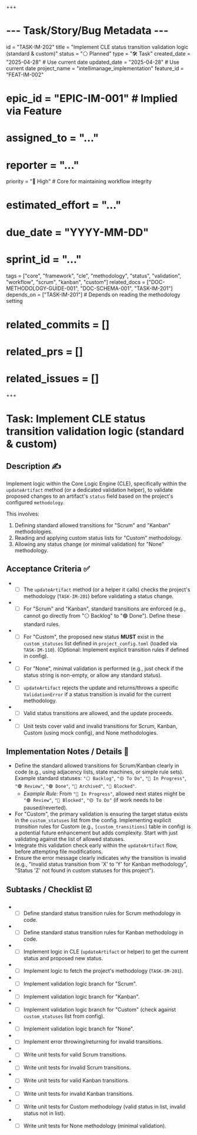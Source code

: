 +++
# --- Task/Story/Bug Metadata ---
id = "TASK-IM-202"
title = "Implement CLE status transition validation logic (standard & custom)"
status = "⚪️ Planned"
type = "🛠️ Task"
created_date = "2025-04-28" # Use current date
updated_date = "2025-04-28" # Use current date
project_name = "intellimanage_implementation"
feature_id = "FEAT-IM-002"
# epic_id = "EPIC-IM-001" # Implied via Feature
# assigned_to = "..."
# reporter = "..."
priority = "🔼 High" # Core for maintaining workflow integrity
# estimated_effort = "..."
# due_date = "YYYY-MM-DD"
# sprint_id = "..."
tags = ["core", "framework", "cle", "methodology", "status", "validation", "workflow", "scrum", "kanban", "custom"]
related_docs = ["DOC-METHODOLOGY-GUIDE-001", "DOC-SCHEMA-001", "TASK-IM-201"]
depends_on = ["TASK-IM-201"] # Depends on reading the methodology setting
# related_commits = []
# related_prs = []
# related_issues = []
+++

# Task: Implement CLE status transition validation logic (standard & custom)

## Description ✍️

Implement logic within the Core Logic Engine (CLE), specifically within the `updateArtifact` method (or a dedicated validation helper), to validate proposed changes to an artifact's `status` field based on the project's configured `methodology`.

This involves:
1.  Defining standard allowed transitions for "Scrum" and "Kanban" methodologies.
2.  Reading and applying custom status lists for "Custom" methodology.
3.  Allowing any status change (or minimal validation) for "None" methodology.

## Acceptance Criteria ✅

*   - [ ] The `updateArtifact` method (or a helper it calls) checks the project's methodology (`TASK-IM-201`) before validating a status change.
*   - [ ] For "Scrum" and "Kanban", standard transitions are enforced (e.g., cannot go directly from "⚪️ Backlog" to "🟢 Done"). Define these standard rules.
*   - [ ] For "Custom", the proposed new status **MUST** exist in the `custom_statuses` list defined in `project_config.toml` (loaded via `TASK-IM-110`). (Optional: Implement explicit transition rules if defined in config).
*   - [ ] For "None", minimal validation is performed (e.g., just check if the status string is non-empty, or allow any standard status).
*   - [ ] `updateArtifact` rejects the update and returns/throws a specific `ValidationError` if a status transition is invalid for the current methodology.
*   - [ ] Valid status transitions are allowed, and the update proceeds.
*   - [ ] Unit tests cover valid and invalid transitions for Scrum, Kanban, Custom (using mock config), and None methodologies.

## Implementation Notes / Details 📝

*   Define the standard allowed transitions for Scrum/Kanban clearly in code (e.g., using adjacency lists, state machines, or simple rule sets). Example standard statuses: `"⚪️ Backlog"`, `"🟡 To Do"`, `"🔵 In Progress"`, `"🟣 Review"`, `"🟢 Done"`, `"🧊 Archived"`, `"🚧 Blocked"`.
    *   *Example Rule:* From `"🔵 In Progress"`, allowed next states might be `"🟣 Review"`, `"🚧 Blocked"`, `"🟡 To Do"` (if work needs to be paused/reverted).
*   For "Custom", the primary validation is ensuring the target status exists in the `custom_statuses` list from the config. Implementing explicit *transition* rules for Custom (e.g., `[custom_transitions]` table in config) is a potential future enhancement but adds complexity. Start with just validating against the list of allowed statuses.
*   Integrate this validation check early within the `updateArtifact` flow, before attempting file modifications.
*   Ensure the error message clearly indicates *why* the transition is invalid (e.g., "Invalid status transition from 'X' to 'Y' for Kanban methodology", "Status 'Z' not found in custom statuses for this project").

## Subtasks / Checklist ☑️

*   - [ ] Define standard status transition rules for Scrum methodology in code.
*   - [ ] Define standard status transition rules for Kanban methodology in code.
*   - [ ] Implement logic in CLE (`updateArtifact` or helper) to get the current status and proposed new status.
*   - [ ] Implement logic to fetch the project's methodology (`TASK-IM-201`).
*   - [ ] Implement validation logic branch for "Scrum".
*   - [ ] Implement validation logic branch for "Kanban".
*   - [ ] Implement validation logic branch for "Custom" (check against `custom_statuses` list from config).
*   - [ ] Implement validation logic branch for "None".
*   - [ ] Implement error throwing/returning for invalid transitions.
*   - [ ] Write unit tests for valid Scrum transitions.
*   - [ ] Write unit tests for invalid Scrum transitions.
*   - [ ] Write unit tests for valid Kanban transitions.
*   - [ ] Write unit tests for invalid Kanban transitions.
*   - [ ] Write unit tests for Custom methodology (valid status in list, invalid status not in list).
*   - [ ] Write unit tests for None methodology (minimal validation).